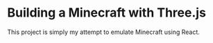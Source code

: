 # Building a Minecraft with Three.js

This project is simply my attempt to emulate Minecraft using React.

